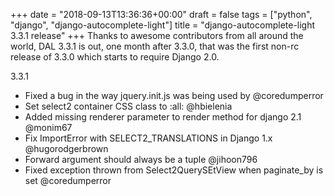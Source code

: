+++
date = "2018-09-13T13:36:36+00:00"
draft = false
tags = ["python", "django", "django-autocomplete-light"]
title = "django-autocomplete-light 3.3.1 release"
+++
Thanks to awesome contributors from all around the world, DAL 3.3.1 is out, one month after 3.3.0, that was the first non-rc release of 3.3.0 which starts to require Django 2.0.

3.3.1

  - Fixed a bug in the way jquery.init.js was being used by @coredumperror
  - Set select2 container CSS class to :all: @hbielenia
  - Added missing renderer parameter to render method for django 2.1 @monim67
  - Fix ImportError with SELECT2_TRANSLATIONS in Django 1.x @hugorodgerbrown
  - Forward argument should always be a tuple @jihoon796
  - Fixed exception thrown from Select2QuerySEtView when paginate_by is set
    @coredumperror
